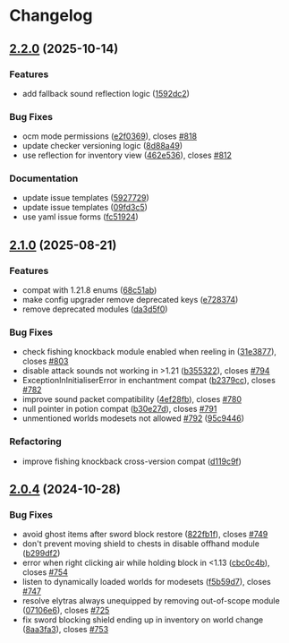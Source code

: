 # Changelog

## [2.2.0](https://github.com/kernitus/BukkitOldCombatMechanics/compare/v2.1.0...v2.2.0) (2025-10-14)


### Features

* add fallback sound reflection logic ([1592dc2](https://github.com/kernitus/BukkitOldCombatMechanics/commit/1592dc249870ad3113b924cdebd41cbc36b68ad5))


### Bug Fixes

* ocm mode permissions ([e2f0369](https://github.com/kernitus/BukkitOldCombatMechanics/commit/e2f0369f294e250e8cfc474bbd1121498ecf09fe)), closes [#818](https://github.com/kernitus/BukkitOldCombatMechanics/issues/818)
* update checker versioning logic ([8d88a49](https://github.com/kernitus/BukkitOldCombatMechanics/commit/8d88a49d0fa1e8c7dfa7c48cf66c8399c766d6e0))
* use reflection for inventory view ([462e536](https://github.com/kernitus/BukkitOldCombatMechanics/commit/462e536628f3df544c9cf0fe42705eff46b7d4f6)), closes [#812](https://github.com/kernitus/BukkitOldCombatMechanics/issues/812)


### Documentation

* update issue templates ([5927729](https://github.com/kernitus/BukkitOldCombatMechanics/commit/5927729ea5fcca44a6218b10f40cec3f8ce3d4a3))
* update issue templates ([09fd3c5](https://github.com/kernitus/BukkitOldCombatMechanics/commit/09fd3c556ad02d25caa875e7dfe5854888a920cf))
* use yaml issue forms ([fc51924](https://github.com/kernitus/BukkitOldCombatMechanics/commit/fc51924504e3718b9829f4a7deca7a8701000f9f))

## [2.1.0](https://github.com/kernitus/BukkitOldCombatMechanics/compare/v2.0.4...v2.1.0) (2025-08-21)


### Features

* compat with 1.21.8 enums ([68c51ab](https://github.com/kernitus/BukkitOldCombatMechanics/commit/68c51ab8803da56f477660af247c37e5171bc581))
* make config upgrader remove deprecated keys ([e728374](https://github.com/kernitus/BukkitOldCombatMechanics/commit/e72837462fb8c512c9971c1e7d9376c82f37e741))
* remove deprecated modules ([da3d5f0](https://github.com/kernitus/BukkitOldCombatMechanics/commit/da3d5f0b28990d8f654b8557e68f54f41e8b5a60))


### Bug Fixes

* check fishing knockback module enabled when reeling in ([31e3877](https://github.com/kernitus/BukkitOldCombatMechanics/commit/31e3877330cdd820173a5d89e021919b153c6988)), closes [#803](https://github.com/kernitus/BukkitOldCombatMechanics/issues/803)
* disable attack sounds not working in &gt;1.21 ([b355322](https://github.com/kernitus/BukkitOldCombatMechanics/commit/b355322f9b3f5e1c2b1e889684d6242f08ceee92)), closes [#794](https://github.com/kernitus/BukkitOldCombatMechanics/issues/794)
* ExceptionInInitialiserError in enchantment compat ([b2379cc](https://github.com/kernitus/BukkitOldCombatMechanics/commit/b2379cc17e309b035c2acb396392723f15ed3ee2)), closes [#782](https://github.com/kernitus/BukkitOldCombatMechanics/issues/782)
* improve sound packet compatibility ([4ef28fb](https://github.com/kernitus/BukkitOldCombatMechanics/commit/4ef28fb7bd63631fa4b6f0366d23dd1e159aa115)), closes [#780](https://github.com/kernitus/BukkitOldCombatMechanics/issues/780)
* null pointer in potion compat ([b30e27d](https://github.com/kernitus/BukkitOldCombatMechanics/commit/b30e27ddb32d210371152feee8d337f27ea8f495)), closes [#791](https://github.com/kernitus/BukkitOldCombatMechanics/issues/791)
* unmentioned worlds modesets not allowed [#792](https://github.com/kernitus/BukkitOldCombatMechanics/issues/792) ([95c9446](https://github.com/kernitus/BukkitOldCombatMechanics/commit/95c9446edbd0fe56bce0864798cf8d1c70865f8b))


### Refactoring

* improve fishing knockback cross-version compat ([d119c9f](https://github.com/kernitus/BukkitOldCombatMechanics/commit/d119c9f35e1a89be8fb8d03573041cfc2ae2d418))

## [2.0.4](https://github.com/kernitus/BukkitOldCombatMechanics/compare/2.0.3...v2.0.4) (2024-10-28)


### Bug Fixes

* avoid ghost items after sword block restore ([822fb1f](https://github.com/kernitus/BukkitOldCombatMechanics/commit/822fb1fa147fc49266cb9f0668869959e341982e)), closes [#749](https://github.com/kernitus/BukkitOldCombatMechanics/issues/749)
* don't prevent moving shield to chests in disable offhand module ([b299df2](https://github.com/kernitus/BukkitOldCombatMechanics/commit/b299df2d21ace1c7e88b1ee8fafb297e2a9347e8))
* error when right clicking air while holding block in &lt;1.13 ([cbc0c4b](https://github.com/kernitus/BukkitOldCombatMechanics/commit/cbc0c4bc8bf0afd56005699ce70f86ec9b637646)), closes [#754](https://github.com/kernitus/BukkitOldCombatMechanics/issues/754)
* listen to dynamically loaded worlds for modesets ([f5b59d7](https://github.com/kernitus/BukkitOldCombatMechanics/commit/f5b59d7537d410fac35fbb4e0181a61a485ae1a5)), closes [#747](https://github.com/kernitus/BukkitOldCombatMechanics/issues/747)
* resolve elytras always unequipped by removing out-of-scope module ([07106e6](https://github.com/kernitus/BukkitOldCombatMechanics/commit/07106e61a220ec4137a3de200a393cf6aaa50be7)), closes [#725](https://github.com/kernitus/BukkitOldCombatMechanics/issues/725)
* fix sword blocking shield ending up in inventory on world change ([8aa3fa3](https://github.com/kernitus/BukkitOldCombatMechanics/commit/8aa3fa33081c1e1b1a48baa484fd6946b275362b)), closes [#753](https://github.com/kernitus/BukkitOldCombatMechanics/issues/753)
